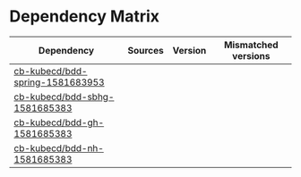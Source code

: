 # Dependency Matrix

Dependency | Sources | Version | Mismatched versions
---------- | ------- | ------- | -------------------
[cb-kubecd/bdd-spring-1581683953](https://github.com/cb-kubecd/bdd-spring-1581683953.git) |  | []() | 
[cb-kubecd/bdd-sbhg-1581685383](https://github.com/cb-kubecd/bdd-sbhg-1581685383.git) |  | []() | 
[cb-kubecd/bdd-gh-1581685383](https://github.com/cb-kubecd/bdd-gh-1581685383.git) |  | []() | 
[cb-kubecd/bdd-nh-1581685383](https://github.com/cb-kubecd/bdd-nh-1581685383.git) |  | []() | 
